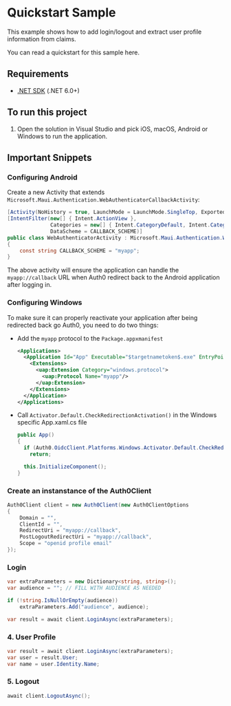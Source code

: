 # Quickstart Sample

This example shows how to add login/logout and extract user profile information from claims.

You can read a quickstart for this sample here.

## Requirements

- [.NET SDK](https://dotnet.microsoft.com/download) (.NET 6.0+)

## To run this project

1. Open the solution in Visual Studio and pick iOS, macOS, Android or Windows to run the application.

## Important Snippets

### Configuring Android

Create a new Activity that extends `Microsoft.Maui.Authentication.WebAuthenticatorCallbackActivity`:

```csharp
[Activity(NoHistory = true, LaunchMode = LaunchMode.SingleTop, Exported = true)]
[IntentFilter(new[] { Intent.ActionView },
              Categories = new[] { Intent.CategoryDefault, Intent.CategoryBrowsable },
              DataScheme = CALLBACK_SCHEME)]
public class WebAuthenticatorActivity : Microsoft.Maui.Authentication.WebAuthenticatorCallbackActivity
{
    const string CALLBACK_SCHEME = "myapp";
}
```

The above activity will ensure the application can handle the `myapp://callback` URL when Auth0 redirect back to the Android application after logging in.

### Configuring Windows

To make sure it can properly reactivate your application after being redirected back go Auth0, you need to do two things:

- Add the `myapp` protocol to the `Package.appxmanifest`
  ```xml
  <Applications>
    <Application Id="App" Executable="$targetnametoken$.exe" EntryPoint="$targetentrypoint$">
      <Extensions>
        <uap:Extension Category="windows.protocol">
          <uap:Protocol Name="myapp"/>
        </uap:Extension>
      </Extensions>
    </Application>
  </Applications>
  ```
- Call `Activator.Default.CheckRedirectionActivation()` in the Windows specific App.xaml.cs file
  ```csharp
  public App()
  {
    if (Auth0.OidcClient.Platforms.Windows.Activator.Default.CheckRedirectionActivation())
      return;
  
    this.InitializeComponent();
  }
  ```

### Create an instanstance of the Auth0Client

```csharp
Auth0Client client = new Auth0Client(new Auth0ClientOptions
{
    Domain = "",
    ClientId = "",
    RedirectUri = "myapp://callback",
    PostLogoutRedirectUri = "myapp://callback",
    Scope = "openid profile email"
});
```
### Login

```csharp
var extraParameters = new Dictionary<string, string>();
var audience = ""; // FILL WITH AUDIENCE AS NEEDED

if (!string.IsNullOrEmpty(audience))
    extraParameters.Add("audience", audience);

var result = await client.LoginAsync(extraParameters);
```

### 4. User Profile

```csharp
var result = await client.LoginAsync(extraParameters);
var user = result.User;
var name = user.Identity.Name;
```

### 5. Logout

```csharp
await client.LogoutAsync();
```
